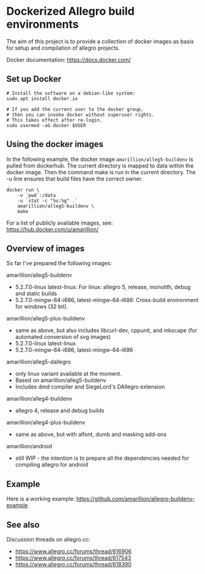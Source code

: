 # Dockerized Allegro build environments

The aim of this project is to provide a collection of docker images as basis for setup and compilation of allegro projects.

Docker documentation: https://docs.docker.com/

## Set up Docker

	# Install the software on a debian-like system:
	sudo apt install docker.io

	# If you add the current user to the docker group,
	# then you can invoke docker without superuser rights.
	# This takes effect after re-login.
	sudo usermod -aG docker $USER

## Using the docker images

In the following example, the docker image `amarillion/alleg5-buildenv` is pulled
from dockerhub. The current directory is mapped to data within the docker image.
Then the command make is run in the current directory. The -u line ensures that build files have the correct owner.

	docker run \
		-v `pwd`:/data
		-u `stat -c "%u:%g" .`
		amarillion/alleg5-buildenv \
		make

For a list of publicly available images, see:
https://hub.docker.com/u/amarillion/

## Overview of images

So far I've prepared the following images:

amarillion/alleg5-buildenv
* 5.2.7.0-linux latest-linux: For linux: allegro 5, release, monolith, debug and static builds
* 5.2.7.0-mingw-64-i686, latest-mingw-64-i686: Cross-build environment for windows (32 bit).

amarillion/alleg5-plus-buildenv
* same as above, but also includes libcurl-dev, cppunit, and inkscape (for automated conversion of svg images)
* 5.2.7.0-linux latest-linux
* 5.2.7.0-mingw-64-i686, latest-mingw-64-i686

amarillion/alleg5-dallegro
* only linux variant available at the moment.
* Based on amarillion/alleg5-buildenv
* Includes dmd compiler and SiegeLord's DAllegro extension

amarillion/alleg4-buildenv
* allegro 4, release and debug builds

amarillion/alleg4-plus-buildenv
* same as above, but with alfont, dumb and masking add-ons

amarillion/android
* still WIP - the intention is to prepare all the dependencies needed for compiling allegro for android

## Example

Here is a working example:
https://github.com/amarillion/allegro-buildenv-example

## See also

Discussion threads on allegro.cc: 
* https://www.allegro.cc/forums/thread/616906
* https://www.allegro.cc/forums/thread/617543
* https://www.allegro.cc/forums/thread/618390